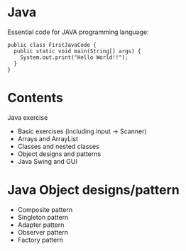 # Java

Essential code for JAVA programming language: 

    public class FirstJavaCode {
      public static void main(String[] args) {
        System.out.print("Hello World!!");
      }
    }

# Contents
Java exercise 
- Basic exercises (including input -> Scanner)
- Arrays and ArrayList
- Classes and nested classes
- Object designs and patterns
- Java Swing and GUI

# Java Object designs/pattern
- Composite pattern
- Singleton pattern
- Adapter pattern
- Observer pattern
- Factory pattern
